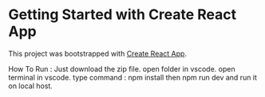 # Getting Started with Create React App

This project was bootstrapped with [Create React App](https://github.com/facebook/create-react-app).

How To Run : 
Just download the zip file.
open folder in vscode. 
open terminal in vscode.
type command : npm install
then npm run dev and run it on local host.
